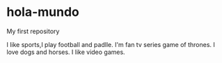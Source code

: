 # hola-mundo

My first repository

I like sports,I play football and padlle. I'm fan tv series game of thrones. I love dogs and horses. I like video games.
